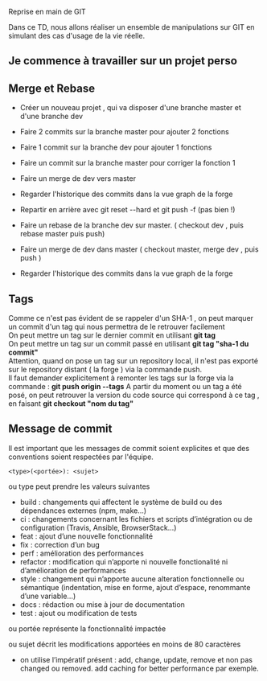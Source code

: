 Reprise en main de GIT

Dans ce TD, nous allons réaliser un ensemble de manipulations sur GIT en simulant des cas d'usage de la vie réelle.

## Je commence à travailler sur un projet perso




## Merge et Rebase

* Créer un nouveau projet , qui va disposer d'une branche master et d'une branche dev
* Faire 2 commits sur la branche master pour ajouter 2 fonctions
* Faire 1 commit sur la branche dev pour ajouter 1 fonctions
* Faire un commit sur la branche master pour corriger la fonction 1
* Faire un merge de dev vers master
* Regarder l'historique des commits dans la vue graph de la forge

* Repartir en arrière avec git reset --hard et git push -f (pas bien !)
* Faire un rebase de la branche dev sur master. ( checkout dev , puis rebase master puis push)
* Faire un merge de dev dans master ( checkout master, merge dev , puis push )
* Regarder l'historique des commits dans la vue graph de la forge

## Tags

Comme ce n'est pas évident de se rappeler d'un SHA-1 , on peut marquer un commit d'un tag qui nous permettra de le retrouver facilement  
On peut mettre un tag sur le dernier commit en utilisant __git tag__  
On peut mettre un tag sur un commit passé en utilisant __git tag "sha-1 du commit"__  
Attention, quand on pose un tag sur un repository local, il n'est pas exporté sur le repository distant ( la forge ) via la commande push.  
Il faut demander explicitement à remonter les tags sur la forge via la commande : __git push origin --tags__
A partir du moment ou un tag a été posé, on peut retrouver la version du code source qui correspond à ce tag , en faisant __git checkout "nom du tag"__


## Message de commit

Il est important que les messages de commit soient explicites et que des conventions soient respectées par l'équipe.

```<type>(<portée>): <sujet>```

ou type peut prendre les valeurs suivantes

* build : changements qui affectent le système de build ou des dépendances externes (npm, make…)
* ci : changements concernant les fichiers et scripts d’intégration ou de configuration (Travis, Ansible, BrowserStack…)
* feat : ajout d’une nouvelle fonctionnalité
* fix : correction d’un bug
* perf : amélioration des performances
* refactor : modification qui n’apporte ni nouvelle fonctionalité ni d’amélioration de performances
* style : changement qui n’apporte aucune alteration fonctionnelle ou sémantique (indentation, mise en forme, ajout d’espace, renommante d’une variable…)
* docs : rédaction ou mise à jour de documentation
* test : ajout ou modification de tests

ou portée représente la fonctionnalité impactée

ou sujet décrit les modifications apportées en moins de 80 caractères 
* on utilise l’impératif présent : add, change, update, remove et non pas changed ou removed. add caching for better performance par exemple.